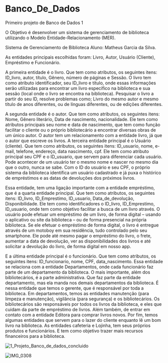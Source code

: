 # Banco_De_Dados
Primeiro projeto de Banco de Dados 1 

O Objetivo é desenvolver um sistema de gerenciamento de biblioteca utilizando o Modelo Entidade-Relacionamento (MER).

Sistema de Gerenciamento de Biblioteca
Aluno: Matheus Garcia da Silva.

As entidades principais escolhidas foram: Livro, Autor, Usuário (Cliente), Empréstimo e Funcionário.


A primeira entidade é o livro. Que tem como atributos, os seguintes itens: ID_livro, autor, título, Gênero, número de páginas e Sessão. O livro tem como atributo identificador, seu ID_livro e título, onde essas informações serão utilizadas para encontrar um livro específico na biblioteca e sua sessão (local onde o livro se encontra na biblioteca). Pesquisar o livro a partir do seu ID, resolve problemas como; Livro do mesmo autor e mesmo título de anos diferentes, ou de línguas diferentes, ou de edições diferentes. 

A segunda entidade é o autor. Que tem como atributos, os seguintes itens: Nome, Gênero literário, Data de nascimento, nacionalidade. Ele tem como atributos principais seu nome e data de nascimento, que tem como função facilitar o cliente ou o próprio bibliotecário a encontrar diversas obras de um único autor. O autor tem um relacionamento com a entidade livro, já que o autor que escreve os livros. 
A terceira entidade principal é o Usuário (cliente). Que tem como atributos, os seguintes itens: ID_usuario, nome, e-mail, telefone, endereço, data nascimento, cpf. Ele tem como atributo principal seu CPF e o ID_usuario, que servem para diferenciar cada usuário. Pode acontecer de um usuário ter o mesmo nome e nascer no mesmo dia que o outro, nunca se sabe. Com o ID do usuário e seu CPF, o próprio sistema da biblioteca identifica um usuário cadastrado e já puxa o histórico de empréstimos e as datas de devoluções dos próximos livros. 

Essa entidade, tem uma ligação importante com a entidade empréstimo, que é a quarta entidade principal. Que tem como atributos, os seguintes itens: ID_livro, ID_Emprestimo, ID_usuario, Data_de_devolução, Disponibilidade. Ele tem como identificadores o ID_livro, ID_Emprestimo, ID_usuario, onde tem como objetivo facilitar a busca de um livro através. O usuário pode efetuar um empréstimo de um livro, de forma digital – usando o aplicativo ou site da biblioteca – ou de forma presencial na própria biblioteca. Se ele efetuar o empréstimo de forma digital, o livro é entregue através de um motoboy em sua residência, tudo controlado pelo seu smartphone. Ele pode até mesmo pagar o empréstimo do livro, o frete, aumentar a data de devolução, ver as disponibilidades dos livros e até solicitar a devolução do livro, de forma digital em nosso app. 

E a última entidade principal é o funcionário. Que tem como atributos, os seguintes itens: ID_funcionario, nome, CPF, data_nascimento. Essa entidade se relaciona com a entidade Departamentos, onde cada funcionário faz parte de um departamento da biblioteca. O mais importante, além dos bibliotecários, é a parte administrativa. Que faz parte da entidade departamento, mas ela manda nos demais departamentos da biblioteca. É nessa entidade que temos o gerente, que é responsável por toda a biblioteca. Em departamentos, temos as entidades manutenção (para limpeza e manutenção), vigilância (para segurança) e os bibliotecários. Os bibliotecários são responsáveis por todos os livros da biblioteca, e eles que cuidam da parte de empréstimo de livros. Além também, de entrar em contato com a entidade Editora para comprar livros novos. 
Por fim, temos algumas entidades que servem para o lazer do cliente enquanto lê um bom livro na biblioteca. As entidades cafeteria e Lojinha, tem seus próprios produtos e funcionários. E tem como objetivo trazer mais recursos financeiros para a biblioteca. 



![1_Projeto_Banco_de_dados_concluido](https://github.com/matheusmgs22/Banco_De_Dados/assets/101107346/07523b64-e6b8-4062-bb26-7fddc226d492)



![IMG_0308](https://github.com/matheusmgs22/Banco_De_Dados/assets/101107346/dbbad4a5-1dc1-4de9-b03a-ed6745b87f68)

